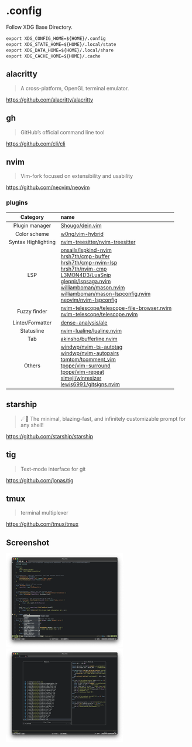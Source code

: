 # .config

Follow XDG Base Directory.

```shell
export XDG_CONFIG_HOME=${HOME}/.config
export XDG_STATE_HOME=${HOME}/.local/state
export XDG_DATA_HOME=${HOME}/.local/share
export XDG_CACHE_HOME=${HOME}/.cache
```

## alacritty

> A cross-platform, OpenGL terminal emulator.

https://github.com/alacritty/alacritty

## gh

> GitHub’s official command line tool

https://github.com/cli/cli

## nvim

> Vim-fork focused on extensibility and usability

https://github.com/neovim/neovim

### plugins

|Category|name|
|:-:|:--|
|Plugin manager|[Shougo/dein.vim](https://github.com/Shougo/dein.vim)|
|Color scheme|[w0ng/vim-hybrid](https://github.com/w0ng/vim-hybrid)|
|Syntax Highlighting|[nvim-treesitter/nvim-treesitter](https://github.com/nvim-treesitter/nvim-treesitter)|
|LSP|[onsails/lspkind-nvim](https://github.com/onsails/lspkind-nvim)<br>[hrsh7th/cmp-buffer](https://github.com/hrsh7th/cmp-buffer)<br>[hrsh7th/cmp-nvim-lsp](https://github.com/hrsh7th/cmp-nvim-lsp)<br>[hrsh7th/nvim-cmp](https://github.com/hrsh7th/nvim-cmp)<br>[L3MON4D3/LuaSnip](https://github.com/L3MON4D3/LuaSnip)<br>[glepnir/lspsaga.nvim](https://github.com/glepnir/lspsaga.nvim)<br>[williamboman/mason.nvim](https://github.com/williamboman/mason.nvim)<br>[williamboman/mason-lspconfig.nvim](https://github.com/williamboman/mason-lspconfig.nvim)<br>[neovim/nvim-lspconfig](https://github.com/neovim/nvim-lspconfig)|
|Fuzzy finder|[nvim-telescope/telescope-file-browser.nvim](https://github.com/nvim-telescope/telescope-file-browser.nvim) <br>[nvim-telescope/telescope.nvim](https://github.com/nvim-telescope/telescope.nvim)|
|Linter/Formatter|[dense-analysis/ale](https://github.com/dense-analysis/ale)|
|Statusline|[nvim-lualine/lualine.nvim](https://github.com/nvim-lualine/lualine.nvim)|
|Tab|[akinsho/bufferline.nvim](https://github.com/akinsho/bufferline.nvim)|
|Others|[windwp/nvim-ts-autotag](https://github.com/windwp/nvim-ts-autotag) <br>[windwp/nvim-autopairs](https://github.com/windwp/nvim-autopairs) <br>[tomtom/tcomment_vim](https://github.com/tomtom/tcomment_vim) <br>[tpope/vim-surround](https://github.com/tpope/vim-surround) <br>[tpope/vim-repeat](https://github.com/tpope/vim-repeat) <br>[simeji/winresizer](https://github.com/simeji/winresizer) <br>[lewis6991/gitsigns.nvim](https://github.com/lewis6991/gitsigns.nvim)|

## starship

> ☄🌌️ The minimal, blazing-fast, and infinitely customizable prompt for any shell!

https://github.com/starship/starship

## tig

> Text-mode interface for git

https://github.com/jonas/tig

## tmux

> terminal multiplexer

https://github.com/tmux/tmux

## Screenshot

<img src="../images/ss/lsp.png" width="320px" /> <img src="../images/ss/fuzzy.png" width="320px" />
